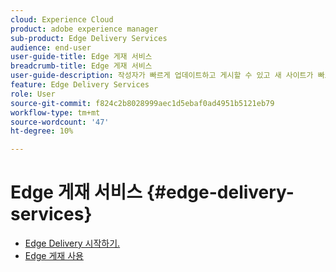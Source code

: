 ```yaml
---
cloud: Experience Cloud
product: adobe experience manager
sub-product: Edge Delivery Services
audience: end-user
user-guide-title: Edge 게재 서비스
breadcrumb-title: Edge 게재 서비스
user-guide-description: 작성자가 빠르게 업데이트하고 게시할 수 있고 새 사이트가 빠르게 시작되는 빠른 개발 환경을 가능하게 하는 컴포저블 서비스 세트인 Edge Delivery 서비스에 대해 자세히 알아보십시오.
feature: Edge Delivery Services
role: User
source-git-commit: f824c2b8028999aec1d5ebaf0ad4951b5121eb79
workflow-type: tm+mt
source-wordcount: '47'
ht-degree: 10%

---
```



# Edge 게재 서비스 {#edge-delivery-services}

+ [Edge Delivery 시작하기.](/help/edge/overview.md)
+ [Edge 게재 사용](/help/edge/using.md)

